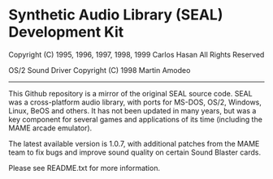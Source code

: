 # Synthetic Audio Library (SEAL) Development Kit
Copyright (C) 1995, 1996, 1997, 1998, 1999 Carlos Hasan
All Rights Reserved

OS/2 Sound Driver Copyright (C) 1998 Martin Amodeo

---

This Github repository is a mirror of the original SEAL source code.  SEAL was a
cross-platform audio library, with ports for MS-DOS, OS/2, Windows, Linux, BeOS
and others.  It has not been updated in many years, but was a key component for
several games and applications of its time (including the MAME arcade emulator).

The latest available version is 1.0.7, with additional patches from the MAME
team to fix bugs and improve sound quality on certain Sound Blaster cards.

Please see README.txt for more information.
